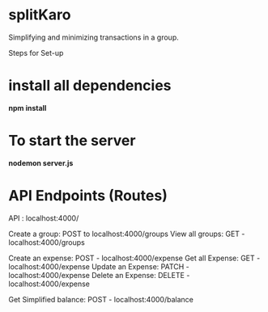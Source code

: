 # splitKaro
Simplifying and minimizing transactions in a group.

Steps for Set-up

# install all dependencies
  **npm install**

# To start the server
  **nodemon server.js**

# API Endpoints (Routes)
API : localhost:4000/

Create a group: POST to localhost:4000/groups
View all groups: GET - localhost:4000/groups

Create an expense: POST - localhost:4000/expense
Get all Expense: GET - localhost:4000/expense
Update an Expense: PATCH - localhost:4000/expense
Delete an Expense: DELETE - localhost:4000/expense

Get Simplified balance: POST - localhost:4000/balance
